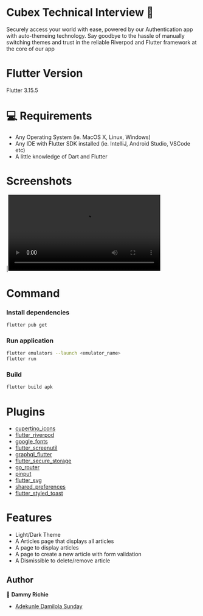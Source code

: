 # Cubex Technical Interview  🔐


Securely access your world with ease, powered by our Authentication app with auto-themeing technology. Say goodbye to the hassle of manually switching themes and trust in the reliable Riverpod and Flutter framework at the core of our app 


# Flutter Version
Flutter 3.15.5



# 💻 Requirements

- Any Operating System (ie. MacOS X, Linux, Windows)
- Any IDE with Flutter SDK installed (ie. IntelliJ, Android Studio, VSCode etc)
- A little knowledge of Dart and Flutter

# Screenshots
|<video src="screenshots/WhatsApp Video 2024-04-13 at 10.35.09_9de6783c.mp4" width="400">|


# Command
### Install dependencies

```sh
flutter pub get
```

### Run application

```sh
flutter emulators --launch <emulator_name>
flutter run
```

### Build

```sh
flutter build apk
```

# Plugins

- [cupertino_icons](https://pub.dev/packages/cupertino_icons) 
- [flutter_riverpod](https://pub.dev/packages/flutter_riverpod) 
- [google_fonts](https://pub.dev/packages/google_fonts) 
- [flutter_screenutil](https://pub.dev/packages/flutter_screenutil) 
- [graphql_flutter](https://pub.dev/packages/graphql_flutter) 
- [flutter_secure_storage](https://pub.dev/packages/flutter_secure_storage) 
- [go_router](https://pub.dev/packages/go_router) 
- [pinput](https://pub.dev/packages/pinput)
- [flutter_svg](https://pub.dev/packages/flutter_svg) 
- [shared_preferences](https://pub.dev/packages/shared_preferences) 
- [flutter_styled_toast](https://pub.dev/packages/flutter_styled_toast)


# Features
- Light/Dark Theme
- A Articles page that displays all articles
- A page to display articles
- A page to create a new article with form validation
- A Dismissible to delete/remove article



## Author

👤 **Dammy Richie**

* [Adekunle Damilola Sunday](https://github.com/kin-devv)
 

